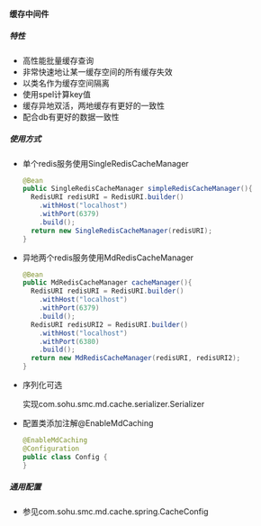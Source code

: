 #### 缓存中间件

##### 特性

* 高性能批量缓存查询
* 非常快速地让某一缓存空间的所有缓存失效
* 以类名作为缓存空间隔离
* 使用spel计算key值
* 缓存异地双活，两地缓存有更好的一致性
* 配合db有更好的数据一致性

##### 使用方式

* 单个redis服务使用SingleRedisCacheManager

  ```java
  @Bean
  public SingleRedisCacheManager simpleRedisCacheManager(){
    RedisURI redisURI = RedisURI.builder()
      .withHost("localhost")
      .withPort(6379)
      .build();
  	return new SingleRedisCacheManager(redisURI);
  }
  ```

* 异地两个redis服务使用MdRedisCacheManager

  ```java
  @Bean
  public MdRedisCacheManager cacheManager(){
    RedisURI redisURI = RedisURI.builder()
      .withHost("localhost")
      .withPort(6379)
      .build();
    RedisURI redisURI2 = RedisURI.builder()
      .withHost("localhost")
      .withPort(6380)
      .build();
    return new MdRedisCacheManager(redisURI, redisURI2);
  }
  ```

* 序列化可选

  实现com.sohu.smc.md.cache.serializer.Serializer

* 配置类添加注解@EnableMdCaching

  ```java
  @EnableMdCaching
  @Configuration
  public class Config {
  }
  ```

##### 通用配置

* 参见com.sohu.smc.md.cache.spring.CacheConfig

